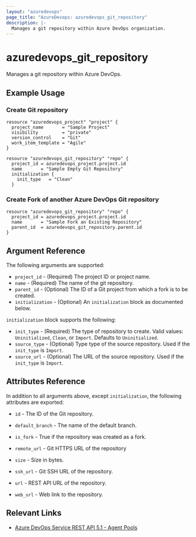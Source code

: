 ```yaml
---
layout: "azuredevops"
page_title: "AzureDevops: azuredevops_git_repository"
description: |-
  Manages a git repository within Azure DevOps organization.
---
```


# azuredevops_git_repository
Manages a git repository within Azure DevOps.

## Example Usage

### Create Git repository

```hcl
resource "azuredevops_project" "project" {
  project_name       = "Sample Project"
  visibility         = "private"
  version_control    = "Git"
  work_item_template = "Agile"
}

resource "azuredevops_git_repository" "repo" {
  project_id = azuredevops_project.project.id
  name       = "Sample Empty Git Repository"
  initialization {
    init_type   = "Clean"
  }
```

### Create Fork of another Azure DevOps Git repository

```hcl
resource "azuredevops_git_repository" "repo" {
  project_id = azuredevops_project.project.id
  name       = "Sample Fork an Existing Repository"
  parent_id  = azuredevops_git_repository.parent.id
}
```

## Argument Reference

The following arguments are supported:

* `project_id` - (Required) The project ID or project name.
* `name` - (Required) The name of the git repository.
* `parent_id` - (Optional) The ID of a Git project from which a fork is to be created.
* `initialization` - (Optional) An `initialization` block as documented below.

`initialization` block supports the following:

* `init_type` - (Required) The type of repository to create. Valid values: `Uninitialized`, `Clean`, or `Import`. Defaults to `Uninitialized`.
* `source_type` - (Optional) Type type of the source repository. Used if the `init_type` is `Import`.
* `source_url` - (Optional) The URL of the source repository. Used if the `init_type` is `Import`.

## Attributes Reference

In addition to all arguments above, except `initialization`, the following attributes are exported:

* `id` - The ID of the Git repository.

* `default_branch` - The name of the default branch.
* `is_fork` - True if the repository was created as a fork.
* `remote_url` - Git HTTPS URL of the repository
* `size` - Size in bytes.
* `ssh_url` - Git SSH URL of the repository.
* `url` - REST API URL of the repository.
* `web_url` - Web link to the repository.

## Relevant Links
* [Azure DevOps Service REST API 5.1 - Agent Pools](https://docs.microsoft.com/en-us/rest/api/azure/devops/git/repositories?view=azure-devops-rest-5.1)
